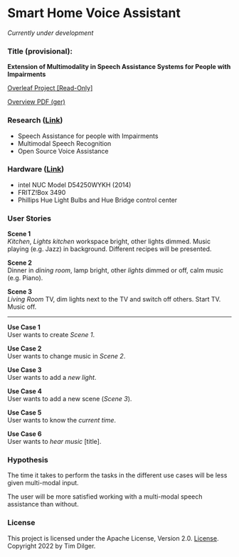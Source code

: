 # Smart Home Voice Assistant

*Currently under development*

### Title (provisional): 

**Extension of Multimodality in Speech Assistance Systems for People with Impairments**

[Overleaf Project [Read-Only]](https://www.overleaf.com/read/bcfpfmccrrvq)

[Overview PDF (ger)](tdilger-ma-ueberblick-02.pdf)



### Research ([Link](./research.md))

- Speech Assistance for people with Impairments
- Multimodal Speech Recognition
- Open Source Voice Assistance



### Hardware ([Link](./hardware.md))

- intel NUC Model D54250WYKH (2014)
- FRITZ!Box 3490
- Phillips Hue Light Bulbs and Hue Bridge control center



### User Stories

**Scene 1**  
*Kitchen*, *Lights kitchen* workspace bright, other lights dimmed. Music playing (e.g. Jazz) in background. Different recipes will be presented.

**Scene 2**  
Dinner in *dining room*, lamp bright, other *lights* dimmed or off, calm music (e.g. Piano).

**Scene 3**  
*Living Room* TV, dim lights next to the TV and switch off others. Start TV. Music off.  

-----
**Use Case 1**  
User wants to create *Scene 1*. 

**Use Case 2**  
User wants to change music in *Scene 2*.

**Use Case 3**  
User wants to add a *new light*.

**Use Case 4**  
User wants to add a new scene (*Scene 3*).

**Use Case 5**  
User wants to know the *current time*.

**Use Case 6**  
User wants to *hear music* [title].



### Hypothesis

The time it takes to perform the tasks in the different use cases will be less given multi-modal input.

The user will be more satisfied working with a multi-modal speech assistance than without.

### License

This project is licensed under the Apache License, Version 2.0. [License](LICENSE).
Copyright 2022 by Tim Dilger.
